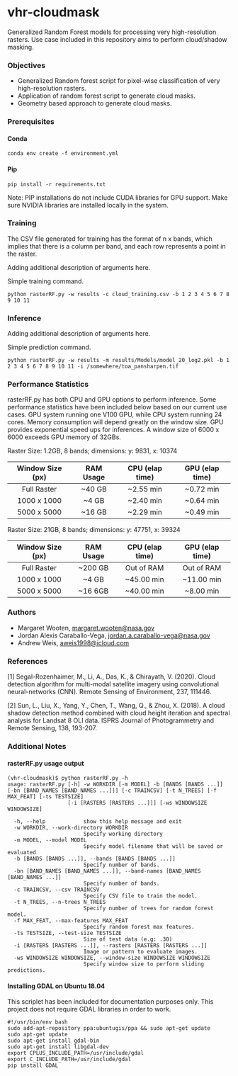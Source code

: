 # vhr-cloudmask

Generalized Random Forest models for processing very high-resolution rasters. 
Use case included in this repository aims to perform cloud/shadow masking.

### Objectives

- Generalized Random forest script for pixel-wise classification of very high-resolution rasters.
- Application of random forest script to generate cloud masks.
- Geometry based approach to generate cloud masks.

### Prerequisites

#### Conda
```
conda env create -f environment.yml
```

#### Pip            
```
pip install -r requirements.txt
```
Note: PIP installations do not include CUDA libraries for GPU support. Make sure 
NVIDIA libraries are installed locally in the system.

### Training

The CSV file generated for training has the format of n x bands, which implies that there
is a column per band, and each row represents a point in the raster.

Adding additional description of arguments here.

Simple training command. 
```
python rasterRF.py -w results -c cloud_training.csv -b 1 2 3 4 5 6 7 8 9 10 11
```

### Inference

Adding additional description of arguments here.

Simple prediction command.
```
python rasterRF.py -w results -m results/Models/model_20_log2.pkl -b 1 2 3 4 5 6 7 8 9 10 11 -i /somewhere/toa_pansharpen.tif
```

### Performance Statistics
rasterRF.py has both CPU and GPU options to perform inference. Some performance statistics have been included below based
on our current use cases. GPU system running one V100 GPU, while CPU system running 24 cores. Memory consumption will 
depend greatly on the window size. GPU provides exponential speed ups for inferences. A window size of 6000 x 6000
exceeds GPU memory of 32GBs.

Raster Size: 1.2GB, 8 bands; dimensions: y: 9831, x: 10374

| Window Size (px) | RAM Usage  | CPU (elap time) | GPU (elap time) |
| :--------------: |:----------:| :-------------: | :-------------: |
| Full Raster      | ~40 GB     | ~2.55 min       | ~0.72 min       |
| 1000 x 1000      | ~4 GB      | ~2.40 min       | ~0.64 min       |
| 5000 x 5000      | ~16 GB     | ~2.29 min       | ~0.49 min       |

Raster Size: 21GB, 8 bands; dimensions: y: 47751, x: 39324

| Window Size (px) | RAM Usage  | CPU (elap time) | GPU (elap time) |
| :--------------: |:----------:| :-------------: | :-------------: |
| Full Raster      | ~200 GB    | Out of RAM      | Out of RAM      |
| 1000 x 1000      | ~4 GB      | ~45.00 min      | ~11.00 min      |
| 5000 x 5000      | ~16 6GB    | ~40.00 min      | ~8.00 min       |


### Authors

* Margaret Wooten, margaret.wooten@nasa.gov
* Jordan Alexis Caraballo-Vega, jordan.a.caraballo-vega@nasa.gov
* Andrew Weis, aweis1998@icloud.com

### References

[1] Segal-Rozenhaimer, M., Li, A., Das, K., & Chirayath, V. (2020). Cloud detection algorithm for 
multi-modal satellite imagery using convolutional neural-networks (CNN). Remote Sensing of Environment, 237, 111446.

[2] Sun, L., Liu, X., Yang, Y., Chen, T., Wang, Q., & Zhou, X. (2018). A cloud shadow detection method combined with 
cloud height iteration and spectral analysis for Landsat 8 OLI data. ISPRS Journal of Photogrammetry and Remote Sensing, 138, 193-207.

### Additional Notes

#### rasterRF.py usage output
```
(vhr-cloudmask)$ python rasterRF.py -h
usage: rasterRF.py [-h] -w WORKDIR [-m MODEL] -b [BANDS [BANDS ...]] [-bn [BAND_NAMES [BAND_NAMES ...]]] [-c TRAINCSV] [-t N_TREES] [-f MAX_FEAT] [-ts TESTSIZE]
                   [-i [RASTERS [RASTERS ...]]] [-ws WINDOWSIZE WINDOWSIZE]

  -h, --help            show this help message and exit
  -w WORKDIR, --work-directory WORKDIR
                        Specify working directory
  -m MODEL, --model MODEL
                        Specify model filename that will be saved or evaluated
  -b [BANDS [BANDS ...]], --bands [BANDS [BANDS ...]]
                        Specify number of bands.
  -bn [BAND_NAMES [BAND_NAMES ...]], --band-names [BAND_NAMES [BAND_NAMES ...]]
                        Specify number of bands.
  -c TRAINCSV, --csv TRAINCSV
                        Specify CSV file to train the model.
  -t N_TREES, --n-trees N_TREES
                        Specify number of trees for random forest model.
  -f MAX_FEAT, --max-features MAX_FEAT
                        Specify random forest max features.
  -ts TESTSIZE, --test-size TESTSIZE
                        Size of test data (e.g: .30)
  -i [RASTERS [RASTERS ...]], --rasters [RASTERS [RASTERS ...]]
                        Image or pattern to evaluate images.
  -ws WINDOWSIZE WINDOWSIZE, --window-size WINDOWSIZE WINDOWSIZE
                        Specify window size to perform sliding predictions.
```
#### Installing GDAL on Ubuntu 18.04
This scriplet has been included for documentation purposes only. This project does not require
GDAL libraries in order to work.
```
#!/usr/bin/env bash
sudo add-apt-repository ppa:ubuntugis/ppa && sudo apt-get update
sudo apt-get update
sudo apt-get install gdal-bin
sudo apt-get install libgdal-dev
export CPLUS_INCLUDE_PATH=/usr/include/gdal
export C_INCLUDE_PATH=/usr/include/gdal
pip install GDAL
```
